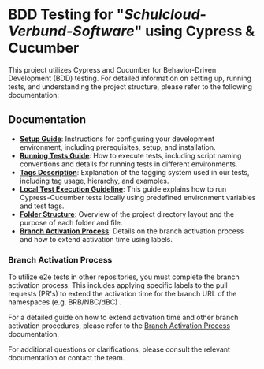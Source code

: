 # BDD Testing for "_Schulcloud-Verbund-Software_" using Cypress & Cucumber

This project utilizes Cypress and Cucumber for Behavior-Driven Development (BDD) testing. For detailed information on setting up, running tests, and understanding the project structure, please refer to the following documentation:

## Documentation

- **[Setup Guide](./docs/setup.md)**: Instructions for configuring your development environment, including prerequisites, setup, and installation.
- **[Running Tests Guide](./docs/executing_tests_guide.md)**: How to execute tests, including script naming conventions and details for running tests in different environments.
- **[Tags Description](./docs/tags.md)**: Explanation of the tagging system used in our tests, including tag usage, hierarchy, and examples.
- **[Local Test Execution Guideline](./docs/local_test_execution_guideline.md)**: This guide explains how to run Cypress-Cucumber tests locally using predefined environment variables and test tags.
- **[Folder Structure](./docs/folder_structure.md)**: Overview of the project directory layout and the purpose of each folder and file.
- **[Branch Activation Process](./docs/branch_activation.md)**: Details on the branch activation process and how to extend activation time using labels.

### Branch Activation Process

To utilize e2e tests in other repositories, you must complete the branch activation process. This includes applying specific labels to the pull requests (PR's) to extend the activation time for the branch URL of the namespaces (e.g. BRB/NBC/dBC) .

For a detailed guide on how to extend activation time and other branch activation procedures, please refer to the [Branch Activation Process](./docs/branch_activation.md) documentation.

For additional questions or clarifications, please consult the relevant documentation or contact the team.

